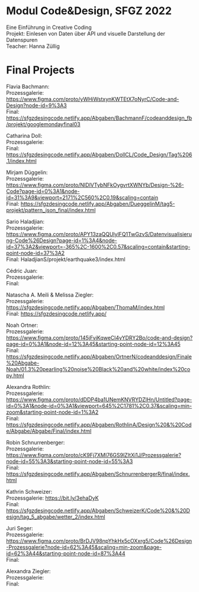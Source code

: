 # Modul Code&Design, SFGZ 2022
Eine Einführung in Creative Coding <br/>
Projekt: Einlesen von Daten über API und visuelle Darstellung der Datenspuren <br/>
Teacher: Hanna Züllig

# Final Projects

Flavia Bachmann: <br/>
Prozessgalerie: https://www.figma.com/proto/yWHiWstxynKWTEtX7oNyrC/Code-and-Design?node-id=9%3A3 <br/>
Final: https://sfgzdesingcode.netlify.app/Abgaben/BachmannF/codeanddesign_fb/projekt/googlemondayfinal03<br/>

Catharina Doll:<br/>
Prozessgalerie:<br/>
Final: https://sfgzdesingcode.netlify.app/Abgaben/DollCL/Code_Design/Tag%206.1/index.html<br/>

Mirjam Düggelin:<br/>
Prozessgalerie: https://www.figma.com/proto/NIDlVTybNFkOygvrtXWNYb/Design-%26-Code?page-id=0%3A1&node-id=31%3A9&viewport=2171%2C560%2C0.19&scaling=contain <br/>
Final: https://sfgzdesingcode.netlify.app/Abgaben/DueggelinM/tag5-projekt/pattern_json_final/index.html<br/>

Sario Haladjian:<br/>
Prozessgalerie: https://www.figma.com/proto/APY13zaQQUlylFQ1TwGzvS/Datenvisualisierung-Code%26Design?page-id=1%3A4&node-id=37%3A2&viewport=-365%2C-1600%2C0.57&scaling=contain&starting-point-node-id=37%3A2<br/>
Final: HaladjianS/projekt/earthquake3/index.html <br/>

Cédric Juan:<br/>
Prozessgalerie:<br/>
Final: <br/>

Natascha A. Meili & Melissa Ziegler:<br/>
Prozessgalerie: https://sfgzdesingcode.netlify.app/Abgaben/ThomaM/index.html<br/>
Final: https://sfgzdesingcode.netlify.app/ <br/>

Noah Ortner:<br/>
Prozessgalerie: https://www.figma.com/proto/145jFviKqweCl4yYDRY2Bo/code-and-design?page-id=0%3A1&node-id=12%3A45&starting-point-node-id=12%3A45<br/>
Final: https://sfgzdesingcode.netlify.app/Abgaben/OrtnerN/codeanddesign/Finale%20Abgabe-Noah/01.3%20pearling%20noise%20Black%20and%20white/index%20copy.html<br/>

Alexandra Rothlin:<br/>
Prozessgalerie: https://www.figma.com/proto/dDDP4ba1UNemKNVRYDZlHn/Untitled?page-id=0%3A1&node-id=0%3A1&viewport=645%2C1781%2C0.37&scaling=min-zoom&starting-point-node-id=1%3A2<br/>
Final: https://sfgzdesingcode.netlify.app/Abgaben/RothlinA/Design%20&%20Code/Abgabe/Abgabe/Final/index.html<br/>

Robin Schnurrenberger:<br/>
Prozessgalerie: https://www.figma.com/proto/cK9Fj7XMI76GS9lZItXi1J/Prozessgalerie?node-id=55%3A3&starting-point-node-id=55%3A3<br/>
Final: https://sfgzdesingcode.netlify.app/Abgaben/SchnurrenbergerR/final/index.html<br/>

Kathrin Schweizer:<br/>
Prozessgalerie: https://bit.ly/3ehaDyK<br/>
Final: https://sfgzdesingcode.netlify.app/Abgaben/SchweizerK/Code%20&%20Design/tag_5_abgabe/wetter_2/index.html<br/>

Juri Seger:<br/>
Prozessgalerie: https://www.figma.com/proto/BrDJV98npYhkHx5cOXxrg5/Code%26Design-Prozessgalerie?node-id=62%3A45&scaling=min-zoom&page-id=62%3A44&starting-point-node-id=87%3A44<br/>
Final: <br/>

Alexandra Ziegler:<br/>
Prozessgalerie:<br/>
Final: <br/>
